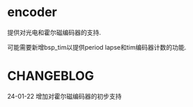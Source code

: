 # encoder

提供对光电和霍尔磁编码器的支持.

可能需要新增bsp_tim以提供period lapse和tim编码器计数的功能.

# CHANGEBLOG
24-01-22 增加对霍尔磁编码器的初步支持
